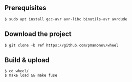 ## Prerequisites

```
$ sudo apt install gcc-avr avr-libc binutils-avr avrdude
```

## Download the project

```
$ git clone -b ref https://github.com/pmamonov/wheel
```

## Build & upload

```
$ cd wheel/
$ make load && make fuse
```
